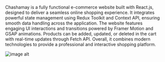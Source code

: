 Chashamay is a fully functional e-commerce website built with React.js, designed to deliver a seamless online shopping experience. It integrates powerful state management using Redux Toolkit and Context API, ensuring smooth data handling across the application. The website features engaging UI interactions and transitions powered by Framer Motion and GSAP animations. Products can be added, updated, or deleted in the cart with real-time updates through Fetch API. Overall, it combines modern technologies to provide a professional and interactive shopping platform.


![image alt](https://github.com/usmanwarisalizia/E-Commerence-Shopping-Website/blob/36ec8f96d31ce02ced99f5f660af4e463a19a2c0/E-commerece.png)
